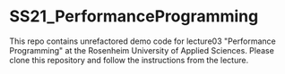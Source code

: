 # SS21_PerformanceProgramming

This repo contains unrefactored demo code for lecture03 "Performance Programming" at the Rosenheim University of Applied Sciences.
Please clone this repository and follow the instructions from the lecture.